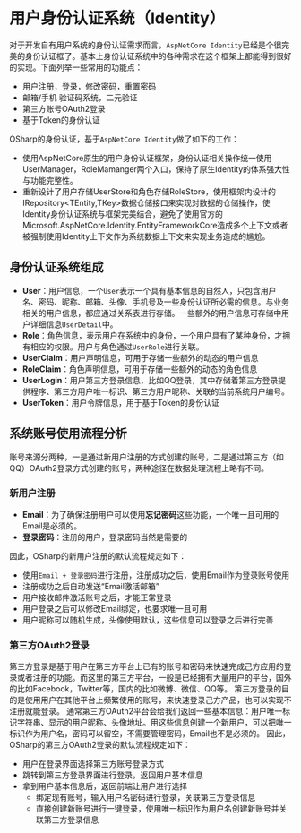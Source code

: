 ﻿# 用户身份认证系统（Identity）

 对于开发自有用户系统的身份认证需求而言，`AspNetCore Identity`已经是个很完美的身份认证框了。基本上身份认证系统中的各种需求在这个框架上都能得到很好的实现。下面列举一些常用的功能点：
 - 用户注册，登录，修改密码，重置密码
 - 邮箱/手机 验证码系统，二元验证
 - 第三方账号OAuth2登录
 - 基于Token的身份认证

OSharp的身份认证，基于`AspNetCore Identity`做了如下的工作：

- 使用AspNetCore原生的用户身份认证框架，身份认证相关操作统一使用UserManager<TUser>，RoleMamanger<TRole>两个入口，保持了原生Identity的体系强大性与功能完整性。
- 重新设计了用户存储UserStore和角色存储RoleStore，使用框架内设计的IRepository<TEntity,TKey>数据仓储接口来实现对数据的仓储操作，使Identity身份认证系统与框架完美结合，避免了使用官方的Microsoft.AspNetCore.Identity.EntityFrameworkCore造成多个上下文或者被强制使用Identity上下文作为系统数据上下文来实现业务造成的尴尬。

## 身份认证系统组成

- **User**：用户信息，一个`User`表示一个具有基本信息的自然人，只包含用户名、密码、昵称、邮箱、头像、手机号及一些身份认证所必需的信息。与业务相关的用户信息，都应通过关系表进行存储。一些额外的用户信息可存储中用户详细信息`UserDetail`中。
- **Role**：角色信息，表示用户在系统中的身份，一个用户具有了某种身份，才拥有相应的权限。用户与角色通过`UserRole`进行关联。
- **UserClaim**：用户声明信息，可用于存储一些额外的动态的用户信息
- **RoleClaim**：角色声明信息，可用于存储一些额外的动态的角色信息
- **UserLogin**：用户第三方登录信息，比如QQ登录，其中存储着第三方登录提供程序、第三方用户唯一标识、第三方用户昵称、关联的当前系统用户编号。
- **UserToken**：用户令牌信息，用于基于Token的身份认证

## 系统账号使用流程分析

账号来源分两种，一是通过新用户注册的方式创建的账号，二是通过第三方（如QQ）OAuth2登录方式创建的账号，两种途径在数据处理流程上略有不同。

### 新用户注册

- **Email**：为了确保注册用户可以使用**忘记密码**这些功能，一个唯一且可用的Email是必须的。
- **登录密码**：注册的用户，登录密码当然是需要的

因此，OSharp的新用户注册的默认流程规定如下：
- 使用`Email + 登录密码`进行注册，注册成功之后，使用Email作为登录账号使用
- 注册成功之后自动发送“Email激活邮箱”
- 用户接收邮件激活账号之后，才能正常登录
- 用户登录之后可以修改Email绑定，也要求唯一且可用
- 用户昵称可以随机生成，头像使用默认，这些信息可以登录之后进行完善

### 第三方OAuth2登录

第三方登录是基于用户在第三方平台上已有的账号和密码来快速完成己方应用的登录或者注册的功能。而这里的第三方平台，一般是已经拥有大量用户的平台，国外的比如Facebook，Twitter等，国内的比如微博、微信、QQ等。 第三方登录的目的是使用用户在其他平台上频繁使用的账号，来快速登录己方产品，也可以实现不注册就能登录。
通常第三方OAuth2平台会给我们返回一些基本信息：用户唯一标识字符串、显示的用户昵称、头像地址。用这些信息创建一个新用户，可以把唯一标识作为用户名，密码可以留空，不需要管理密码，Email也不是必须的。
因此，OSharp的第三方OAuth2登录的默认流程规定如下：
- 用户在登录界面选择第三方账号登录方式
- 跳转到第三方登录界面进行登录，返回用户基本信息
- 拿到用户基本信息后，返回前端让用户进行选择
  - 绑定现有账号，输入用户名密码进行登录，关联第三方登录信息
  - 直接创建新账号进行一键登录，使用唯一标识作为用户名创建新账号并关联第三方登录信息
